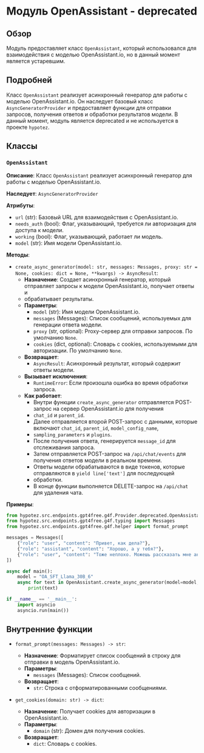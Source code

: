 # Модуль OpenAssistant - deprecated

## Обзор

Модуль предоставляет класс `OpenAssistant`, который использовался для взаимодействия с моделью OpenAssistant.io, но в данный момент является устаревшим.

## Подробней

Класс `OpenAssistant` реализует асинхронный генератор для работы с моделью OpenAssistant.io. 
Он наследует базовый класс `AsyncGeneratorProvider` и предоставляет функции для отправки запросов, получения ответов и обработки 
результатов модели.
В данный момент, модуль является deprecated и не используется в проекте `hypotez`. 

## Классы

### `OpenAssistant`

**Описание**: Класс `OpenAssistant` реализует асинхронный генератор для работы с моделью OpenAssistant.io.

**Наследует**: `AsyncGeneratorProvider`

**Атрибуты**:

- `url` (str): Базовый URL для взаимодействия с OpenAssistant.io.
- `needs_auth` (bool): Флаг, указывающий, требуется ли авторизация для доступа к модели.
- `working` (bool): Флаг, указывающий, работает ли модель.
- `model` (str): Имя модели OpenAssistant.io.

**Методы**:

- `create_async_generator(model: str, messages: Messages, proxy: str = None, cookies: dict = None, **kwargs) -> AsyncResult`:
    - **Назначение**: Создает асинхронный генератор, который отправляет запросы к модели OpenAssistant.io, получает ответы и 
    -  обрабатывает результаты.
    - **Параметры**:
        - `model` (str): Имя модели OpenAssistant.io.
        - `messages` (Messages): Список сообщений, используемых для генерации ответа модели.
        - `proxy` (str, optional): Proxy-сервер для отправки запросов. По умолчанию `None`.
        - `cookies` (dict, optional): Словарь с cookies, используемыми для авторизации. По умолчанию `None`.
    - **Возвращает**:
        - `AsyncResult`: Асинхронный результат, который содержит ответы модели.
    - **Вызывает исключения**:
        - `RuntimeError`: Если произошла ошибка во время обработки запроса.
    - **Как работает**:
        - Внутри функции `create_async_generator` отправляется POST-запрос на сервер OpenAssistant.io для получения 
        - `chat_id` и `parent_id`.
        - Далее отправляется второй POST-запрос с данными, которые включают `chat_id`, `parent_id`, `model_config_name`, 
        - `sampling_parameters` и `plugins`. 
        - После получения ответа, генерируется `message_id` для отслеживания запроса.
        - Затем отправляется POST-запрос на `/api/chat/events` для получения ответов модели в реальном времени.
        - Ответы модели обрабатываются в виде токенов, которые отправляются в `yield line['text']` для последующей 
        - обработки.
        - В конце функции выполняется DELETE-запрос на `/api/chat` для удаления чата.

**Примеры**:
```python
from hypotez.src.endpoints.gpt4free.g4f.Provider.deprecated.OpenAssistant import OpenAssistant
from hypotez.src.endpoints.gpt4free.g4f.typing import Messages
from hypotez.src.endpoints.gpt4free.g4f.helper import format_prompt

messages = Messages([
    {"role": "user", "content": "Привет, как дела?"},
    {"role": "assistant", "content": "Хорошо, а у тебя?"},
    {"role": "user", "content": "Тоже неплохо. Можешь рассказать мне анекдот?"}
])

async def main():
    model = "OA_SFT_Llama_30B_6"
    async for text in OpenAssistant.create_async_generator(model=model, messages=messages):
        print(text)

if __name__ == '__main__':
    import asyncio
    asyncio.run(main())
```

## Внутренние функции

- `format_prompt(messages: Messages) -> str`:
    - **Назначение**: Форматирует список сообщений в строку для отправки в модель OpenAssistant.io.
    - **Параметры**:
        - `messages` (Messages): Список сообщений.
    - **Возвращает**:
        - `str`: Строка с отформатированными сообщениями.

- `get_cookies(domain: str) -> dict`:
    - **Назначение**: Получает cookies для авторизации в OpenAssistant.io.
    - **Параметры**:
        - `domain` (str): Домен для получения cookies.
    - **Возвращает**:
        - `dict`: Словарь с cookies.